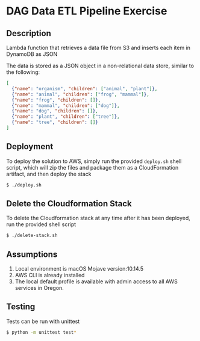 # DAG Data ETL Pipeline Exercise

## Description

Lambda function that retrieves a data file from S3 and inserts each item in DynamoDB as JSON

The data is stored as a JSON object in a non-relational data store, 
similar to the following:

```json
[
  {"name": "organism", "children": ["animal", "plant"]}, 
  {"name": "animal", "children": ["frog", "mammal"]}, 
  {"name": "frog", "children": []},
  {"name": "mammal", "children": ["dog"]},
  {"name": "dog", "children": []}, 
  {"name": "plant", "children": ["tree"]}, 
  {"name": "tree", "children": []}
]
```

## Deployment

To deploy the solution to AWS, simply run the provided `deploy.sh` shell script, which 
will zip the files and package them as a CloudFormation artifact, and then deploy the stack

```bash
$ ./deploy.sh
```

## Delete the Cloudformation Stack

To delete the Cloudformation stack at any time after it has been deployed, run the provided shell script

```bash
$ ./delete-stack.sh
```

## Assumptions

1. Local environment is macOS Mojave version:10.14.5
2. AWS CLI is already installed
3. The local default profile is available with admin access to all AWS services in Oregon.

## Testing

Tests can be run with unittest

```bash
$ python -m unittest test*
```
